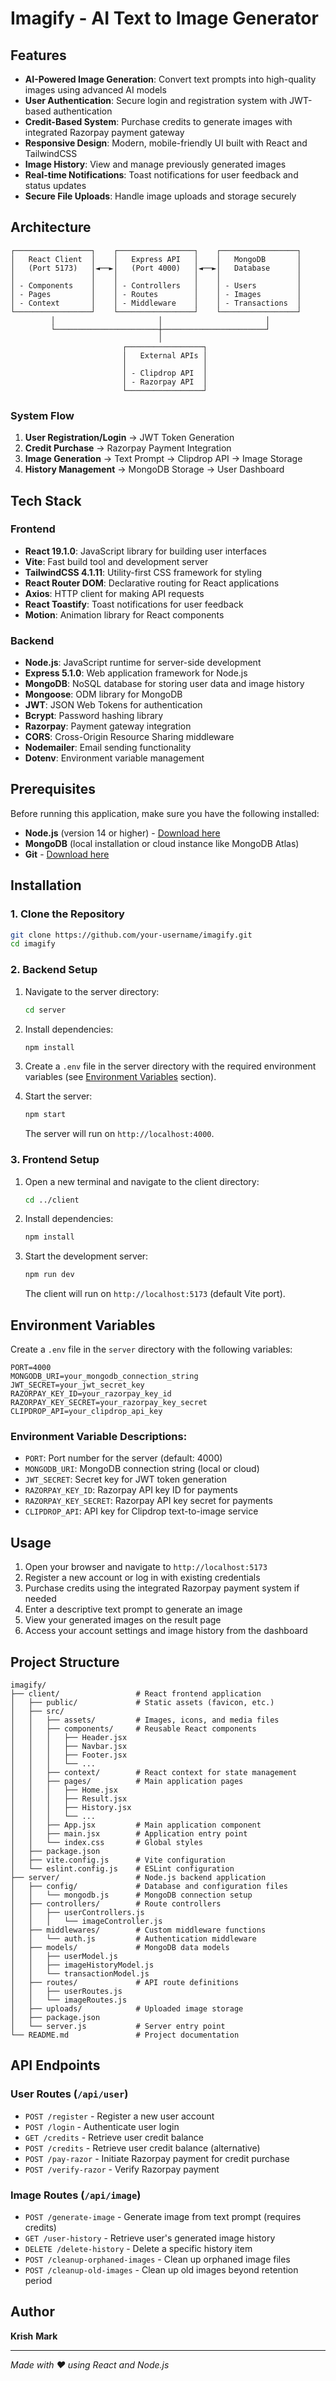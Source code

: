 # Imagify - AI Text to Image Generator

## Features

- **AI-Powered Image Generation**: Convert text prompts into high-quality images using advanced AI models
- **User Authentication**: Secure login and registration system with JWT-based authentication
- **Credit-Based System**: Purchase credits to generate images with integrated Razorpay payment gateway
- **Responsive Design**: Modern, mobile-friendly UI built with React and TailwindCSS
- **Image History**: View and manage previously generated images
- **Real-time Notifications**: Toast notifications for user feedback and status updates
- **Secure File Uploads**: Handle image uploads and storage securely

## Architecture

```
┌─────────────────┐    ┌─────────────────┐    ┌─────────────────┐
│   React Client  │    │   Express API   │    │   MongoDB       │
│   (Port 5173)   │◄──►│   (Port 4000)   │◄──►│   Database      │
│                 │    │                 │    │                 │
│ - Components    │    │ - Controllers   │    │ - Users         │
│ - Pages         │    │ - Routes        │    │ - Images        │
│ - Context       │    │ - Middleware    │    │ - Transactions  │
└─────────────────┘    └─────────────────┘    └─────────────────┘
         │                       │                       │
         └───────────────────────┼───────────────────────┘
                                 │
                         ┌─────────────────┐
                         │   External APIs │
                         │                 │
                         │ - Clipdrop API  │
                         │ - Razorpay API  │
                         └─────────────────┘
```

### System Flow
1. **User Registration/Login** → JWT Token Generation
2. **Credit Purchase** → Razorpay Payment Integration
3. **Image Generation** → Text Prompt → Clipdrop API → Image Storage
4. **History Management** → MongoDB Storage → User Dashboard

## Tech Stack

### Frontend
- **React 19.1.0**: JavaScript library for building user interfaces
- **Vite**: Fast build tool and development server
- **TailwindCSS 4.1.11**: Utility-first CSS framework for styling
- **React Router DOM**: Declarative routing for React applications
- **Axios**: HTTP client for making API requests
- **React Toastify**: Toast notifications for user feedback
- **Motion**: Animation library for React components

### Backend
- **Node.js**: JavaScript runtime for server-side development
- **Express 5.1.0**: Web application framework for Node.js
- **MongoDB**: NoSQL database for storing user data and image history
- **Mongoose**: ODM library for MongoDB
- **JWT**: JSON Web Tokens for authentication
- **Bcrypt**: Password hashing library
- **Razorpay**: Payment gateway integration
- **CORS**: Cross-Origin Resource Sharing middleware
- **Nodemailer**: Email sending functionality
- **Dotenv**: Environment variable management

## Prerequisites

Before running this application, make sure you have the following installed:

- **Node.js** (version 14 or higher) - [Download here](https://nodejs.org/)
- **MongoDB** (local installation or cloud instance like MongoDB Atlas)
- **Git** - [Download here](https://git-scm.com/)

## Installation

### 1. Clone the Repository

```bash
git clone https://github.com/your-username/imagify.git
cd imagify
```

### 2. Backend Setup

1. Navigate to the server directory:
   ```bash
   cd server
   ```

2. Install dependencies:
   ```bash
   npm install
   ```

3. Create a `.env` file in the server directory with the required environment variables (see [Environment Variables](#environment-variables) section).

4. Start the server:
   ```bash
   npm start
   ```
   The server will run on `http://localhost:4000`.

### 3. Frontend Setup

1. Open a new terminal and navigate to the client directory:
   ```bash
   cd ../client
   ```

2. Install dependencies:
   ```bash
   npm install
   ```

3. Start the development server:
   ```bash
   npm run dev
   ```
   The client will run on `http://localhost:5173` (default Vite port).

## Environment Variables

Create a `.env` file in the `server` directory with the following variables:

```env
PORT=4000
MONGODB_URI=your_mongodb_connection_string
JWT_SECRET=your_jwt_secret_key
RAZORPAY_KEY_ID=your_razorpay_key_id
RAZORPAY_KEY_SECRET=your_razorpay_key_secret
CLIPDROP_API=your_clipdrop_api_key
```

### Environment Variable Descriptions:
- `PORT`: Port number for the server (default: 4000)
- `MONGODB_URI`: MongoDB connection string (local or cloud)
- `JWT_SECRET`: Secret key for JWT token generation
- `RAZORPAY_KEY_ID`: Razorpay API key ID for payments
- `RAZORPAY_KEY_SECRET`: Razorpay API key secret for payments
- `CLIPDROP_API`: API key for Clipdrop text-to-image service

## Usage

1. Open your browser and navigate to `http://localhost:5173`
2. Register a new account or log in with existing credentials
3. Purchase credits using the integrated Razorpay payment system if needed
4. Enter a descriptive text prompt to generate an image
5. View your generated images on the result page
6. Access your account settings and image history from the dashboard

## Project Structure

```
imagify/
├── client/                 # React frontend application
│   ├── public/             # Static assets (favicon, etc.)
│   ├── src/
│   │   ├── assets/         # Images, icons, and media files
│   │   ├── components/     # Reusable React components
│   │   │   ├── Header.jsx
│   │   │   ├── Navbar.jsx
│   │   │   ├── Footer.jsx
│   │   │   └── ...
│   │   ├── context/        # React context for state management
│   │   ├── pages/          # Main application pages
│   │   │   ├── Home.jsx
│   │   │   ├── Result.jsx
│   │   │   ├── History.jsx
│   │   │   └── ...
│   │   ├── App.jsx         # Main application component
│   │   ├── main.jsx        # Application entry point
│   │   └── index.css       # Global styles
│   ├── package.json
│   ├── vite.config.js      # Vite configuration
│   └── eslint.config.js    # ESLint configuration
├── server/                 # Node.js backend application
│   ├── config/             # Database and configuration files
│   │   └── mongodb.js      # MongoDB connection setup
│   ├── controllers/        # Route controllers
│   │   ├── userControllers.js
│   │   │   └── imageController.js
│   ├── middlewares/        # Custom middleware functions
│   │   └── auth.js         # Authentication middleware
│   ├── models/             # MongoDB data models
│   │   ├── userModel.js
│   │   ├── imageHistoryModel.js
│   │   └── transactionModel.js
│   ├── routes/             # API route definitions
│   │   ├── userRoutes.js
│   │   └── imageRoutes.js
│   ├── uploads/            # Uploaded image storage
│   ├── package.json
│   └── server.js           # Server entry point
└── README.md               # Project documentation
```

## API Endpoints

### User Routes (`/api/user`)
- `POST /register` - Register a new user account
- `POST /login` - Authenticate user login
- `GET /credits` - Retrieve user credit balance
- `POST /credits` - Retrieve user credit balance (alternative)
- `POST /pay-razor` - Initiate Razorpay payment for credit purchase
- `POST /verify-razor` - Verify Razorpay payment

### Image Routes (`/api/image`)
- `POST /generate-image` - Generate image from text prompt (requires credits)
- `GET /user-history` - Retrieve user's generated image history
- `DELETE /delete-history` - Delete a specific history item
- `POST /cleanup-orphaned-images` - Clean up orphaned image files
- `POST /cleanup-old-images` - Clean up old images beyond retention period

## Author

**Krish** **Mark**

---

*Made with ❤️ using React and Node.js*
